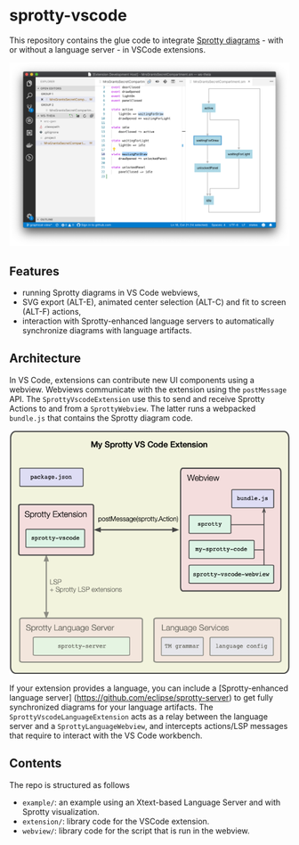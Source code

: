 # sprotty-vscode

This repository contains the glue code to integrate [Sprotty diagrams](https://github.com/eclipse/sprotty) - with or without a language server - in VSCode extensions.

![Screenshot](images/screenshot.png)

## Features

* running Sprotty diagrams in VS Code webviews,
* SVG export (ALT-E), animated center selection (ALT-C) and fit to screen (ALT-F) actions,
* interaction with Sprotty-enhanced language servers to automatically synchronize diagrams with language artifacts.

## Architecture

In VS Code, extensions can contribute new UI components using a webview. Webviews communicate 
with the extension using the `postMessage` API. The `SprottyVscodeExtension` use this to send and 
receive Sprotty Actions to and from a `SprottyWebview`. The latter runs a webpacked `bundle.js`
that contains the Sprotty diagram code.

![Architecture Diagram](images/architecture.png)

If your extension provides a language, you can include a [Sprotty-enhanced language server]
(https://github.com/eclipse/sprotty-server) to get fully synchronized diagrams for your language
artifacts. The `SprottyVscodeLanguageExtension` acts as a relay between the language server and a 
`SprottyLanguageWebview`, and intercepts actions/LSP messages that 
require to interact with the VS Code workbench.

## Contents

The repo is structured as follows
- `example/`: an example using an Xtext-based Language Server and with Sprotty visualization.
- `extension/`: library code for the VSCode extension.
- `webview/`: library code for the script that is run in the webview.

